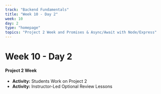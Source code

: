 ```yaml
---
track: "Backend Fundamentals"
title: "Week 10 - Day 2"
week: 10
day: 2
type: "homepage"
topics: "Project 2 Week and Promises & Async/Await with Node/Express"
---
```



# Week 10 - Day 2

#### Project 2 Week

- **Activity:** Students Work on Project 2
- **Activity:** Instructor-Led Optional Review Lessons



